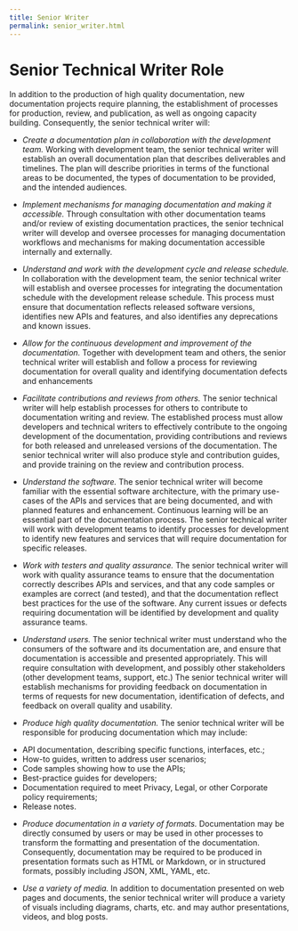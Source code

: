 ```yaml
---
title: Senior Writer
permalink: senior_writer.html
---
```


# Senior Technical Writer Role

In addition to the production of high quality documentation, new documentation projects require planning, the establishment of processes for production, review, and publication, as well as ongoing capacity building. Consequently, the senior technical writer will:

- *Create a documentation plan in collaboration with the development team.* Working with development team, the senior technical writer will establish an overall documentation plan that describes deliverables and timelines. The plan will describe priorities in terms of the functional areas to be documented, the types of documentation to be provided, and the intended audiences.

- *Implement mechanisms for managing documentation and making it accessible.* Through consultation with other documentation teams and/or review of existing documentation practices, the senior technical writer will develop and oversee processes for managing documentation workflows and mechanisms for making documentation accessible internally and externally. 

- *Understand and work with the development cycle and release schedule.* In collaboration with the development team, the senior technical writer will establish and oversee processes for integrating the documentation schedule with the development release schedule. This process must ensure that documentation reflects released software versions, identifies new APIs and features, and also identifies any deprecations and known issues.

- *Allow for the continuous development and improvement of the documentation.* Together with development team and others, the senior technical writer will establish and follow a process for reviewing documentation for overall quality and identifying documentation defects and enhancements

- *Facilitate contributions and reviews from others.* The senior technical writer will help establish processes for others to contribute to documentation writing and review. The established process must allow developers and technical writers to effectively contribute to the ongoing development of the documentation, providing contributions and reviews for both released and unreleased versions of the documentation. The senior technical writer will also produce style and contribution guides, and provide training on the review and contribution process.

- *Understand the software.* The senior technical writer will become familiar with the essential software architecture, with the primary use-cases of the APIs and services that are being documented, and with planned features and enhancement. Continuous learning will be an essential part of the documentation process. The senior technical writer will work with development teams to identify processes for development to identify new features and services that will require documentation for specific releases.

- *Work with testers and quality assurance.* The senior technical writer will work with quality assurance teams to ensure that the documentation correctly describes APIs and services, and that any code samples or examples are correct (and tested), and that the documentation reflect best practices for the use of the software. Any current issues or defects requiring documentation will be identified by development and quality assurance teams.

- *Understand users.* The senior technical writer must understand who the consumers of the software and its documentation are, and ensure that documentation is accessible and presented appropriately. This will require consultation with development, and possibly other stakeholders (other development teams, support, etc.) The senior technical writer will establish mechanisms for providing feedback on documentation in terms of requests for new documentation, identification of  defects, and feedback on overall quality and usability.

- *Produce high quality documentation.* The senior technical writer will be responsible for producing documentation which may include: 
* API documentation, describing specific functions, interfaces, etc.;
* How-to guides, written to address user scenarios;
* Code samples showing how to use the APIs;
* Best-practice guides for developers; 
* Documentation required to meet Privacy, Legal, or other Corporate policy requirements;
* Release notes.

- *Produce documentation in a variety of formats.* Documentation may be directly consumed by users or may be used in other processes to transform the formatting and presentation of the documentation. Consequently, documentation may be required to be produced in presentation formats such as HTML or Markdown, or in structured formats, possibly including JSON, XML, YAML, etc.

- *Use a variety of media.* In addition to documentation presented on web pages and documents, the senior technical writer will produce a variety of visuals including diagrams, charts, etc. and may author presentations, videos, and blog posts.